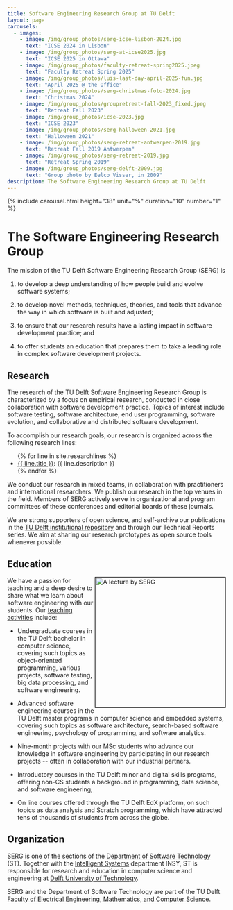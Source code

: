 ```yaml
---
title: Software Engineering Research Group at TU Delft
layout: page
carousels:
  - images:
    - image: /img/group_photos/serg-icse-lisbon-2024.jpg
      text: "ICSE 2024 in Lisbon"
    - image: /img/group_photos/serg-at-icse2025.jpg
      text: "ICSE 2025 in Ottawa"
    - image: /img/group_photos/faculty-retreat-spring2025.jpeg
      text: "Faculty Retreat Spring 2025"
    - image: /img/group_photos/luis-last-day-april-2025-fun.jpg
      text: "April 2025 @ the Office"
    - image: /img/group_photos/serg-christmas-foto-2024.jpg
      text: "Christmas 2024"
    - image: /img/group_photos/groupretreat-fall-2023_fixed.jpeg
      text: "Retreat Fall 2023"
    - image: /img/group_photos/icse-2023.jpg
      text: "ICSE 2023"
    - image: /img/group_photos/serg-halloween-2021.jpg
      text: "Halloween 2021"
    - image: /img/group_photos/serg-retreat-antwerpen-2019.jpg
      text: "Retreat Fall 2019 Antwerpen"
    - image: /img/group_photos/serg-retreat-2019.jpg
      text: "Retreat Spring 2019"
    - image: /img/group_photos/serg-delft-2009.jpg
      text: "Group photo by Eelco Visser, in 2009"
description: The Software Engineering Research Group at TU Delft
---
```


<!-- <image src="img/serg-halloween-2021.jpg" style="float:center; max-width:100%; max-height:100%;"/>
<br/> -->

{% include carousel.html height="38" unit="%" duration="10" number="1" %}

# The Software Engineering Research Group

The mission of the TU Delft Software Engineering Research Group (SERG) is

1. to develop a deep understanding of how people build and evolve software systems;

2. to develop novel methods, techniques, theories, and tools that advance the way in which software is built and adjusted;

3. to ensure that our research results have a lasting impact in software development practice; and

4. to offer students an education that prepares them to take a leading role in complex software development projects.


## Research

The research of the TU Delft Software Engineering Research Group is
characterized by a focus on empirical research, conducted in close collaboration
with software development practice. Topics of interest include software testing,
software architecture, end user programming, software evolution, and
collaborative and distributed software development.

To accomplish our research goals, our research is organized across the following research lines:

<ul>
{% for line in site.researchlines %}
	<li><a href="{{ line.url }}">{{ line.title }}</a>: {{ line.description }}</li>
{% endfor %}
</ul>

We conduct our research in mixed teams, in collaboration with practitioners and
international researchers. We publish our research in the top venues in the
field. Members of SERG actively serve in organizational and program committees
of these conferences and editorial boards of these journals.

We are strong supporters of open science, and self-archive our publications in
the [TU Delft institutional repository](https://pure.tudelft.nl/portal/en/organisations/software-engineering(d40bac4b-3dd0-4427-aa5f-9331cae5d02e)/publications.html) and through 
our Technical Reports series. We aim at sharing our research prototypes as open
source tools whenever possible.

## Education

<image src="img/lecture.jpg" style="float:right; width:300px; border:1px solid #000" alt="A lecture by SERG"/>

We have a passion for teaching and a deep desire to share what we learn about software engineering
with our students. Our [teaching activities](teaching) include:

- Undergraduate courses in the TU Delft bachelor in computer science, covering such topics as object-oriented programming, various projects, software testing, big data processing, and software engineering.

- Advanced software engineering courses in the TU Delft master programs in computer science and embedded systems, covering such topics as software architecture, search-based software engineering, psychology of programming, and software analytics.

- Nine-month projects with our MSc students who advance our knowledge in software engineering by participating in our research projects -- often in collaboration with our industrial partners.

- Introductory courses in the TU Delft minor and digital skills programs, offering non-CS students a background in programming, data science, and software engineering;

- On line courses offered through the TU Delft EdX platform, on such topics as data analysis and Scratch programming, which have attracted tens of thousands of students from across the globe.

## Organization

SERG is one of the sections of the [Department of Software Technology][st] (ST).
Together with the [Intelligent Systems][INSY] department INSY, ST is responsible for research and education in computer science and engineering at [Delft University of Technology][tudelft].

SERG and the Department of Software Technology are part of the TU Delft [Faculty of Electrical Engineering, Mathematics, and Computer Science][eemcs].

[eemcs]: https://www.tudelft.nl/en/eemcs/
[st]: https://www.tudelft.nl/en/eemcs/the-faculty/departments/software-technology/
[tudelft]: https://www.tudelft.nl
[insy]: https://www.tudelft.nl/en/eemcs/the-faculty/departments/intelligent-systems/
